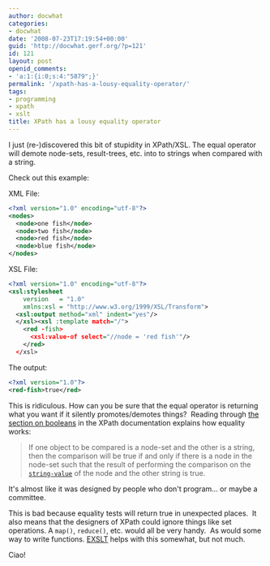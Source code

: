 ```yaml
---
author: docwhat
categories:
- docwhat
date: '2008-07-23T17:19:54+00:00'
guid: 'http://docwhat.gerf.org/?p=121'
id: 121
layout: post
openid_comments:
- 'a:1:{i:0;s:4:"5879";}'
permalink: '/xpath-has-a-lousy-equality-operator/'
tags:
- programming
- xpath
- xslt
title: XPath has a lousy equality operator
---
```


I just (re-)discovered this bit of stupidity in XPath/XSL. The equal
operator will demote node-sets, result-trees, etc. into to strings when
compared with a string.

Check out this example:

XML File:

``` xml
<?xml version="1.0" encoding="utf-8"?>
<nodes>
  <node>one fish</node>
  <node>two fish</node>
  <node>red fish</node>
  <node>blue fish</node>
</nodes>
```

XSL File:

``` xml
<?xml version="1.0" encoding="utf-8"?>
<xsl:stylesheet
    version   = "1.0"
    xmlns:xsl = "http://www.w3.org/1999/XSL/Transform">
  <xsl:output method="xml" indent="yes"/>
  </xsl><xsl :template match="/">
    <red -fish>
      <xsl:value-of select="//node = 'red fish'"/>
    </red>
  </xsl>
```

The output:

``` xml
<?xml version="1.0"?>
<red-fish>true</red>
```

This is ridiculous. How can you be sure that the equal operator is
returning what you want if it silently promotes/demotes things?  Reading
through [the section on booleans](http://www.w3.org/TR/xpath#booleans)
in the XPath documentation explains how equality works:

> If one object to be compared is a node-set and the other is a string,
> then the comparison will be true if and only if there is a node in the
> node-set such that the result of performing the comparison on the
> [`string-value`](http://www.w3.org/TR/xpath#dt-string-value) of the
> node and the other string is true.

It's almost like it was designed by people who don't program... or maybe
a committee.

This is bad because equality tests will return true in unexpected
places.  It also means that the designers of XPath could ignore things
like set operations. A `map()`, `reduce()`, etc. would all be very
handy.  As would some way to write functions.
[EXSLT](http://www.exslt.org/) helps with this somewhat, but not much.

Ciao!
